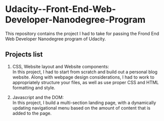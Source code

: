 # Udacity--Front-End-Web-Developer-Nanodegree-Program
This repository contains the project I had to take for passing the Frond End Web Developer Nanodegree program of Udacity.

## Projects list
1. CSS, Website layout and Website components: <!--<a href="https://github.com/tipere75/Udacity---Front-End-Web-Developer_Nanodegree-Program/tree/master/Project%201%20-%20Charity%20ML">Personal Blog Website</a>  -->  
In this project, I had to start from scratch and build out a personal blog website. Along with webpage design considerations, I had to work to appropriately structure your files, as well as use proper CSS and HTML formatting and style.

2. Javascript and the DOM: <!--<a href="https://github.com/tipere75/Udacity---Front-End-Web-Developer_Nanodegree-Program/tree/master/Project%201%20-%20Charity%20ML">Landing Page</a>  -->  
In this project, I build a multi-section landing page, with a dynamically updating navigational menu based on the amount of content that is added to the page.
